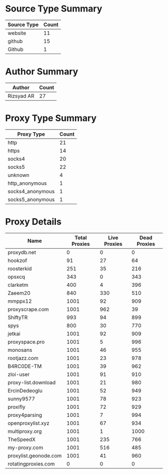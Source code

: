 # Source Type Summary

| Source Type | Count |
|-------------|-------|
| website | 11 |
| github | 15 |
| Github | 1 |


# Author Summary

| Author | Count |
|--------|-------|
| Rizsyad AR | 27 |


# Proxy Type Summary

| Proxy Type | Count |
|------------|-------|
| http | 21 |
| https | 14 |
| socks4 | 20 |
| socks5 | 22 |
| unknown | 4 |
| http_anonymous | 1 |
| socks4_anonymous | 1 |
| socks5_anonymous | 1 |


# Proxy Details

| Name | Total Proxies | Live Proxies | Dead Proxies |
|------|---------------|--------------|---------------|
| proxydb.net | 0 | 0 | 0 |
| hookzof | 91 | 27 | 64 |
| roosterkid | 251 | 35 | 216 |
| opsxcq | 343 | 0 | 343 |
| clarketm | 400 | 4 | 396 |
| Zaeem20 | 840 | 330 | 510 |
| mmppx12 | 1001 | 92 | 909 |
| proxyscrape.com | 1001 | 962 | 39 |
| ShiftyTR | 993 | 94 | 899 |
| spys | 800 | 30 | 770 |
| jetkai | 1001 | 92 | 909 |
| proxyspace.pro | 1001 | 5 | 996 |
| monosans | 1001 | 46 | 955 |
| rootjazz.com | 1001 | 23 | 978 |
| B4RC0DE-TM | 1001 | 39 | 962 |
| zloi-user | 1001 | 91 | 910 |
| proxy-list.download | 1001 | 21 | 980 |
| ErcinDedeoglu | 1001 | 52 | 949 |
| sunny9577 | 1001 | 78 | 923 |
| proxifly | 1001 | 72 | 929 |
| proxy4parsing | 1001 | 7 | 994 |
| openproxylist.xyz | 1001 | 67 | 934 |
| multiproxy.org | 1001 | 1 | 1000 |
| TheSpeedX | 1001 | 235 | 766 |
| my-proxy.com | 1001 | 516 | 485 |
| proxylist.geonode.com | 1001 | 41 | 960 |
| rotatingproxies.com | 0 | 0 | 0 |
